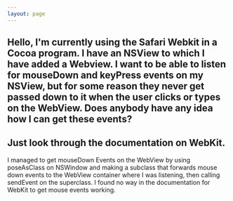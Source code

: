 ```yaml
---
layout: page
---
```


Hello, I'm currently using the Safari Webkit in a Cocoa program.  I have an NSView to which I have added a Webview.  I want to be able to listen for mouseDown and keyPress events on my NSView, but for some reason they never get passed down to it when the user clicks or types on the WebView.   Does anybody have any idea how I can get these events?
----
Just look through the documentation on WebKit.
----
I managed to get mouseDown Events on the WebView by using poseAsClass on NSWindow and making a subclass that forwards mouse down events to the WebView container where I was listening, then calling sendEvent on the superclass.  I found no way in the documentation for WebKit to get mouse events working.
